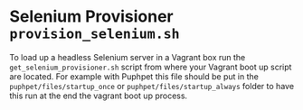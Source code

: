 # Selenium Provisioner `provision_selenium.sh`

To load up a headless Selenium server in a Vagrant box run the `get_selenium_provisioner.sh` script from where your Vagrant boot up script are located. 
For example with Puphpet this file should be put in the `puphpet/files/startup_once` or `puphpet/files/startup_always` folder to have this run at the end the vagrant boot up process. 
